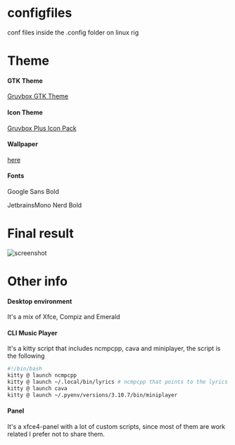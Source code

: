 # configfiles
conf files inside the .config folder on linux rig

# Theme

#### GTK Theme
[Gruvbox GTK Theme](https://github.com/Fausto-Korpsvart/Gruvbox-GTK-Theme)

#### Icon Theme
[Gruvbox Plus Icon Pack](https://github.com/SylEleuth/gruvbox-plus-icon-pack)

#### Wallpaper
[here](https://i.imgur.com/XgBCCoI.jpeg)

#### Fonts
Google Sans Bold

JetbrainsMono Nerd Bold

# Final result

![screenshot](https://user-images.githubusercontent.com/56108546/216192787-f99acbcf-1fd9-45af-b10a-407cc22231ce.jpg)

# Other info

#### Desktop environment
It's a mix of Xfce, Compiz and Emerald

#### CLI Music Player
It's a kitty script that includes ncmpcpp, cava and miniplayer, the script is the following
```bash
#!/bin/bash
kitty @ launch ncmpcpp
kitty @ launch ~/.local/bin/lyrics # ncmpcpp that points to the lyrics conf
kitty @ launch cava
kitty @ launch ~/.pyenv/versions/3.10.7/bin/miniplayer
```

#### Panel
It's a xfce4-panel with a lot of custom scripts, since most of them are work related I prefer not to share them.
